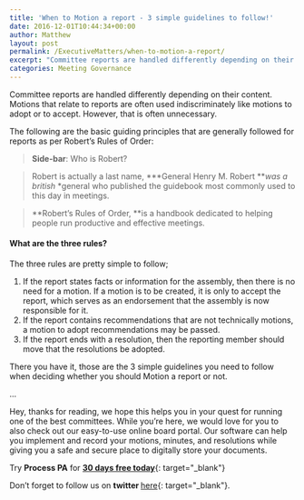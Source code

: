 ```yaml
---
title: 'When to Motion a report - 3 simple guidelines to follow!'
date: 2016-12-01T10:44:34+00:00
author: Matthew
layout: post
permalink: /ExecutiveMatters/when-to-motion-a-report/
excerpt: "Committee reports are handled differently depending on their content. Motions that relate to reports are often used indiscriminately like motions to adopt or to accept. However, that is often unnecessary."
categories: Meeting Governance
---
```


Committee reports are handled differently depending on their content. Motions that relate to reports are often used indiscriminately like motions to adopt or to accept. However, that is often unnecessary.

The following are the basic guiding principles that are generally followed for reports as per Robert’s Rules of Order:

> **Side-bar**\: Who is Robert?

> Robert is actually a last name,&nbsp;***General Henry M. Robert&nbsp;***was a british*&nbsp;*general who published the guidebook most commonly used to this day in meetings.

> **Robert’s Rules of Order,&nbsp;**is a handbook dedicated to helping people run productive and effective meetings.

#### What are the three rules?

The three rules are pretty simple to follow;

1. If the report states facts or information for the assembly, then there is no need for a motion. If a motion is to be created, it is only to accept the report, which serves as an endorsement that the assembly is now responsible for it.
2. If the report contains recommendations that are not technically motions, a motion to adopt recommendations may be passed.
3. If the report ends with a resolution, then the reporting member should move that the resolutions be adopted.

There you have it, those are the 3 simple guidelines you need to follow when deciding whether you should Motion a report or not.

...

Hey, thanks for reading, we hope this helps you in your quest for running one of the best committees. While you’re here, we would love for you to also check out our easy-to-use online board portal. Our software can help you implement and record your motions, minutes, and resolutions while giving you a safe and secure place to digitally store your documents.

Try&nbsp;**Process PA**&nbsp;for&nbsp;[**30 days free today**](https://processpa.com/ExecutiveMatters/?utm_source=Medium&amp;utm_medium=referral&amp;utm_campaign=pub&amp;utm_term=motion){: target="_blank"}

Don’t forget to follow us on&nbsp;**twitter&nbsp;**[here](https://twitter.com/processpa?utm_source=Referral&amp;utm_medium=medium){: target="_blank"}.